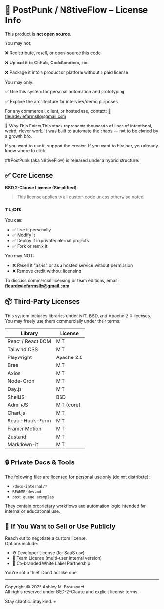 # 📜 PostPunk / N8tiveFlow – License Info

This product is **not open source**.

You may not:

❌ Redistribute, resell, or open-source this code

❌ Upload it to GitHub, CodeSandbox, etc.

❌ Package it into a product or platform without a paid license

You may only:

✅ Use this system for personal automation and prototyping

✅ Explore the architecture for interview/demo purposes

For any commercial, client, or hosted use, contact:
📧 fleurdeviefarmsllc@gmail.com

🧠 Why This Exists
This stack represents thousands of lines of intentional, weird, clever work.
It was built to automate the chaos — not to be cloned by a growth bro.

If you want to use it, support the creator.
If you want to hire her, you already know where to click.

##PostPunk (aka N8tiveFlow) is released under a hybrid structure:

## ✅ Core License
**BSD 2-Clause License (Simplified)**
> This license applies to all custom code unless otherwise noted.

### TL;DR:
You can:
- ✅ Use it personally
- ✅ Modify it
- ✅ Deploy it in private/internal projects
- ✅ Fork or remix it

You may NOT:
- ❌ Resell it "as-is" or as a hosted service without permission
- ❌ Remove credit without licensing

To discuss commercial licensing or team editions, email: **fleurdeviefarmsllc@gmail.com**

## 📦 Third-Party Licenses
This system includes libraries under MIT, BSD, and Apache-2.0 licenses.  
You may freely use them commercially under their terms:

| Library             | License       |
|---------------------|---------------|
| React / React DOM   | MIT           |
| Tailwind CSS        | MIT           |
| Playwright          | Apache 2.0    |
| Bree                | MIT           |
| Axios               | MIT           |
| Node-Cron           | MIT           |
| Day.js              | MIT           |
| ShellJS             | BSD           |
| AdminJS             | MIT (core)    |
| Chart.js            | MIT           |
| React-Hook-Form     | MIT           |
| Framer Motion       | MIT           |
| Zustand             | MIT           |
| Markdown-it         | MIT           |

## 🔒 Private Docs & Tools
The following files are licensed for personal use only (do not distribute):
- `/docs-internal/*`
- `README-dev.md`
- `post queue examples`

They contain proprietary workflows and automation logic intended for internal or educational use.

## 🧙 If You Want to Sell or Use Publicly
Reach out to negotiate a custom license.  
Options include:
- ⚙️ Developer License (for SaaS use)
- 🧠 Team License (multi-user internal version)
- 🤝 Co-branded White Label Partnership

You’re not a thief. Don’t act like one.

---

Copyright © 2025 Ashley M. Broussard  
All rights reserved under BSD-2-Clause and explicit license terms.

Stay chaotic. Stay kind. 💀
